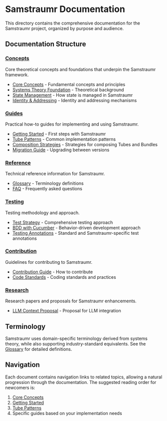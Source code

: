 # Samstraumr Documentation

This directory contains the comprehensive documentation for the Samstraumr project, organized by purpose and audience.

## Documentation Structure

### [Concepts](/docs/concepts/)
Core theoretical concepts and foundations that underpin the Samstraumr framework.
- [Core Concepts](/docs/concepts/core-concepts.md) - Fundamental concepts and principles
- [Systems Theory Foundation](/docs/concepts/systems-theory-foundation.md) - Theoretical background
- [State Management](/docs/concepts/state-management.md) - How state is managed in Samstraumr
- [Identity & Addressing](/docs/concepts/identity-addressing.md) - Identity and addressing mechanisms

### [Guides](/docs/guides/)
Practical how-to guides for implementing and using Samstraumr.
- [Getting Started](/docs/guides/getting-started.md) - First steps with Samstraumr
- [Tube Patterns](/docs/guides/tube-patterns.md) - Common implementation patterns
- [Composition Strategies](/docs/guides/composition-strategies.md) - Strategies for composing Tubes and Bundles
- [Migration Guide](/docs/guides/migration-guide.md) - Upgrading between versions

### [Reference](/docs/reference/)
Technical reference information for Samstraumr.
- [Glossary](/docs/reference/glossary.md) - Terminology definitions
- [FAQ](/docs/reference/faq.md) - Frequently asked questions

### [Testing](/docs/testing/)
Testing methodology and approach.
- [Test Strategy](/docs/testing/test-strategy.md) - Comprehensive testing approach
- [BDD with Cucumber](/docs/testing/bdd-with-cucumber.md) - Behavior-driven development approach
- [Testing Annotations](/docs/testing/testing-annotations.md) - Standard and Samstraumr-specific test annotations

### [Contribution](/docs/contribution/)
Guidelines for contributing to Samstraumr.
- [Contribution Guide](/docs/contribution/contributing.md) - How to contribute
- [Code Standards](/docs/contribution/code-standards.md) - Coding standards and practices

### [Research](/docs/research/)
Research papers and proposals for Samstraumr enhancements.
- [LLM Context Proposal](/docs/research/llm-context-proposal.md) - Proposal for LLM integration

## Terminology

Samstraumr uses domain-specific terminology derived from systems theory, while also supporting industry-standard equivalents. See the [Glossary](/docs/reference/glossary.md) for detailed definitions.

## Navigation

Each document contains navigation links to related topics, allowing a natural progression through the documentation. The suggested reading order for newcomers is:

1. [Core Concepts](/docs/concepts/core-concepts.md)
2. [Getting Started](/docs/guides/getting-started.md)
3. [Tube Patterns](/docs/guides/tube-patterns.md)
4. Specific guides based on your implementation needs